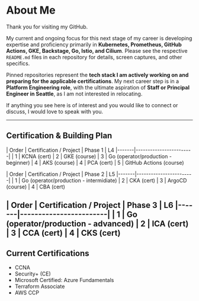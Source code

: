 # About Me

Thank you for visiting my GitHub.  

My current and ongoing focus for this next stage of my career is developing expertise and proficiency primarily in **Kubernetes, Prometheus, GitHub Actions, GKE, Backstage, Go, Istio, and Cilium**. Please see the respective `README.md` files in each repository for details, screen captures, and other specifics.

Pinned repositories represent the **tech stack I am actively working on and preparing for the applicable certifications**. My next career step is in a **Platform Engineering role**, with the ultimate aspiration of **Staff or Principal Engineer in Seattle**, as I am not interested in relocating.  

If anything you see here is of interest and you would like to connect or discuss, I would love to speak with you.

---

## Certification & Building Plan

| Order | Certification / Project | Phase 1 | L4
|-------|------------------------|
| 1     | KCNA (cert) 
| 2     | GKE (course) 
| 3     | Go (operator/production - beginner) 
| 4     | AKS (course)
| 4     | PCA (cert)
| 5     | GitHub Actions (course)

| Order | Certification / Project | Phase 2 | L5
|-------|------------------------|
| 1     | Go (operator/production - intermidiate) 
| 2     | CKA (cert) 
| 3     | ArgoCD (course)
| 4     | CBA (cert)

| Order | Certification / Project | Phase 3 | L6
|-------|------------------------|
| 1     | Go (operator/production - advanced) 
| 2     | ICA (cert)
| 3     | CCA (cert)
| 4     | CKS (cert)
---

## Current Certifications

- CCNA  
- Security+ (CE)  
- Microsoft Certified: Azure Fundamentals  
- Terraform Associate  
- AWS CCP  
